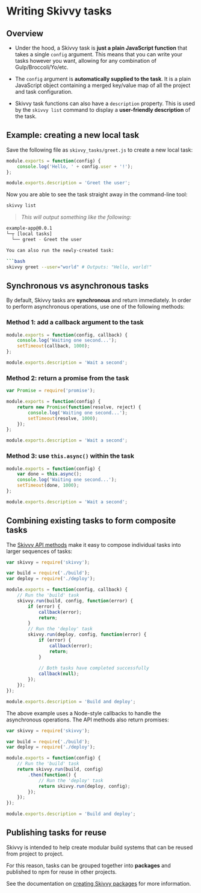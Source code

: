 # Writing Skivvy tasks

## Overview
- Under the hood, a Skivvy task is **just a plain JavaScript function** that takes a single `config` argument. This means that you can write your tasks however you want, allowing for any combination of Gulp/Broccoli/Yo/etc.

- The `config` argument is **automatically supplied to the task**. It is a plain JavaScript object containing a merged key/value map of all the project and task configuration.

- Skivvy task functions can also have a `description` property. This is used by the `skivvy list` command to display a **user-friendly description** of the task.

## Example: creating a new local task

Save the following file as `skivvy_tasks/greet.js` to create a new local task:

```javascript
module.exports = function(config) {
	console.log('Hello, ' + config.user + '!');
};

module.exports.description = 'Greet the user';
```

Now you are able to see the task straight away in the command-line tool:

```bash
skivvy list
```

> _This will output something like the following:_
```bash
example-app@0.0.1
└─┬ [local tasks]
  └── greet - Greet the user

You can also run the newly-created task:

```bash
skivvy greet --user="world" # Outputs: "Hello, world!"
```


## Synchronous vs asynchronous tasks

By default, Skivvy tasks are **synchronous** and return immediately. In order to perform asynchronous operations, use one of the following methods:

### Method 1: add a callback argument to the task

```javascript
module.exports = function(config, callback) {
	console.log('Waiting one second...');
	setTimeout(callback, 1000);
};

module.exports.description = 'Wait a second';
```

### Method 2: return a promise from the task

```javascript
var Promise = require('promise');

module.exports = function(config) {
	return new Promise(function(resolve, reject) {
		console.log('Waiting one second...');
		setTimeout(resolve, 1000);
	});
};

module.exports.description = 'Wait a second';
```

### Method 3: use `this.async()` within the task

```javascript
module.exports = function(config) {
	var done = this.async();
	console.log('Waiting one second...');
	setTimeout(done, 1000);
};

module.exports.description = 'Wait a second';
```


## Combining existing tasks to form composite tasks

The [Skivvy API methods](docs/api.md) make it easy to compose individual tasks into larger sequences of tasks:

```javascript
var skivvy = require('skivvy');

var build = require('./build');
var deploy = require('./deploy');

module.exports = function(config, callback) {
	// Run the 'build' task
	skivvy.run(build, config, function(error) {
		if (error) {
			callback(error);
			return;
		}
		// Run the 'deploy' task
		skivvy.run(deploy, config, function(error) {
			if (error) {
				callback(error);
				return;
			}
			
			// Both tasks have completed successfully
			callback(null);
		});
	});
});

module.exports.description = 'Build and deploy';
```

The above example uses a Node-style callbacks to handle the asynchronous operations. The API methods also return promises:


```javascript
var skivvy = require('skivvy');

var build = require('./build');
var deploy = require('./deploy');

module.exports = function(config) {
	// Run the 'build' task
	return skivvy.run(build, config)
		.then(function() {
			// Run the 'deploy' task
			return skivvy.run(deploy, config);
		});
	});
});

module.exports.description = 'Build and deploy';
```


## Publishing tasks for reuse

Skivvy is intended to help create modular build systems that can be reused from project to project.

For this reason, tasks can be grouped together into **packages** and published to npm for reuse in other projects.

See the documentation on [creating Skivvy packages](docs/creating-skivvy-packages.md) for more information.